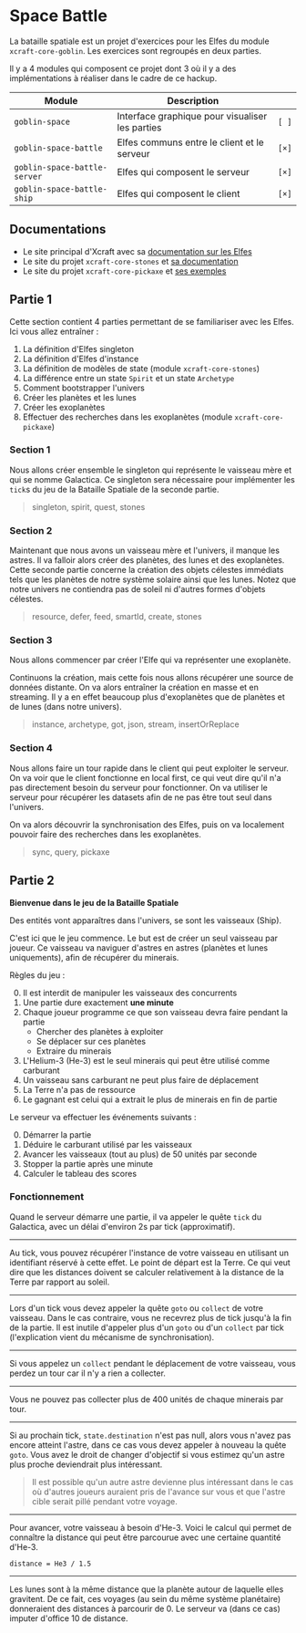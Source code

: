# Space Battle

La bataille spatiale est un projet d'exercices pour les Elfes du module
`xcraft-core-goblin`. Les exercices sont regroupés en deux parties.

Il y a 4 modules qui composent ce projet dont 3 où il y a des implémentations à
réaliser dans le cadre de ce hackup.

| Module                       | Description                                     |       |
| ---------------------------- | ----------------------------------------------- | ----- |
| `goblin-space`               | Interface graphique pour visualiser les parties | `[ ]` |
| `goblin-space-battle`        | Elfes communs entre le client et le serveur     | `[×]` |
| `goblin-space-battle-server` | Elfes qui composent le serveur                  | `[×]` |
| `goblin-space-battle-ship`   | Elfes qui composent le client                   | `[×]` |

## Documentations

- Le site principal d'Xcraft avec sa [documentation sur les Elfes][1]
- Le site du projet `xcraft-core-stones` et [sa documentation][2]
- Le site du projet `xcraft-core-pickaxe` et [ses exemples][3]

## Partie 1

Cette section contient 4 parties permettant de se familiariser avec les Elfes.
Ici vous allez entraîner :

1. La définition d'Elfes singleton
2. La définition d'Elfes d'instance
3. La définition de modèles de state (module `xcraft-core-stones`)
4. La différence entre un state `Spirit` et un state `Archetype`
5. Comment bootstrapper l'univers
6. Créer les planètes et les lunes
7. Créer les exoplanètes
8. Effectuer des recherches dans les exoplanètes (module `xcraft-core-pickaxe`)

### Section 1

Nous allons créer ensemble le singleton qui représente le vaisseau mère et qui
se nomme Galactica. Ce singleton sera nécessaire pour implémenter les `tick`s du
jeu de la Bataille Spatiale de la seconde partie.

> singleton, spirit, quest, stones

### Section 2

Maintenant que nous avons un vaisseau mère et l'univers, il manque les astres.
Il va falloir alors créer des planètes, des lunes et des exoplanètes. Cette
seconde partie concerne la création des objets célestes immédiats tels que les
planètes de notre système solaire ainsi que les lunes. Notez que notre univers
ne contiendra pas de soleil ni d'autres formes d'objets célestes.

> resource, defer, feed, smartId, create, stones

### Section 3

Nous allons commencer par créer l'Elfe qui va représenter une exoplanète.

Continuons la création, mais cette fois nous allons récupérer une source de
données distante. On va alors entraîner la création en masse et en streaming. Il
y a en effet beaucoup plus d'exoplanètes que de planètes et de lunes (dans notre
univers).

> instance, archetype, got, json, stream, insertOrReplace

### Section 4

Nous allons faire un tour rapide dans le client qui peut exploiter le serveur.
On va voir que le client fonctionne en local first, ce qui veut dire qu'il n'a
pas directement besoin du serveur pour fonctionner. On va utiliser le serveur
pour récupérer les datasets afin de ne pas être tout seul dans l'univers.

On va alors découvrir la synchronisation des Elfes, puis on va localement
pouvoir faire des recherches dans les exoplanètes.

> sync, query, pickaxe

## Partie 2

**Bienvenue dans le jeu de la Bataille Spatiale**

Des entités vont apparaîtres dans l'univers, se sont les vaisseaux (Ship).

C'est ici que le jeu commence. Le but est de créer un seul vaisseau par joueur.
Ce vaisseau va naviguer d'astres en astres (planètes et lunes uniquements), afin
de récupérer du minerais.

Règles du jeu :

0. Il est interdit de manipuler les vaisseaux des concurrents
1. Une partie dure exactement **une minute**
2. Chaque joueur programme ce que son vaisseau devra faire pendant la partie
   - Chercher des planètes à exploiter
   - Se déplacer sur ces planètes
   - Extraire du minerais
3. L'Helium-3 (He-3) est le seul minerais qui peut être utilisé comme carburant
4. Un vaisseau sans carburant ne peut plus faire de déplacement
5. La Terre n'a pas de ressource
6. Le gagnant est celui qui a extrait le plus de minerais en fin de partie

Le serveur va effectuer les événements suivants :

0. Démarrer la partie
1. Déduire le carburant utilisé par les vaisseaux
2. Avancer les vaisseaux (tout au plus) de 50 unités par seconde
3. Stopper la partie après une minute
4. Calculer le tableau des scores

### Fonctionnement

Quand le serveur démarre une partie, il va appeler le quête `tick` du Galactica,
avec un délai d'environ 2s par tick (approximatif).

---

Au tick, vous pouvez récupérer l'instance de votre vaisseau en utilisant un
identifiant réservé à cette effet. Le point de départ est la Terre. Ce qui veut
dire que les distances doivent se calculer relativement à la distance de la
Terre par rapport au soleil.

---

Lors d'un tick vous devez appeler la quête `goto` ou `collect` de votre
vaisseau. Dans le cas contraire, vous ne recevrez plus de tick jusqu'à la fin de
la partie. Il est inutile d'appeler plus d'un `goto` ou d'un `collect` par tick
(l'explication vient du mécanisme de synchronisation).

---

Si vous appelez un `collect` pendant le déplacement de votre vaisseau, vous
perdez un tour car il n'y a rien a collecter.

---

Vous ne pouvez pas collecter plus de 400 unités de chaque minerais par tour.

---

Si au prochain tick, `state.destination` n'est pas null, alors vous n'avez pas
encore atteint l'astre, dans ce cas vous devez appeler à nouveau la quête
`goto`. Vous avez le droit de changer d'objectif si vous estimez qu'un astre
plus proche deviendrait plus intéressant.

> Il est possible qu'un autre astre devienne plus intéressant dans le cas où
> d'autres joueurs auraient pris de l'avance sur vous et que l'astre cible
> serait pillé pendant votre voyage.

---

Pour avancer, votre vaisseau à besoin d'He-3. Voici le calcul qui permet de
connaître la distance qui peut être parcourue avec une certaine quantité d'He-3.

```
distance = He3 / 1.5
```

---

Les lunes sont à la même distance que la planète autour de laquelle elles
gravitent. De ce fait, ces voyages (au sein du même système planétaire)
donneraient des distances à parcourir de 0. Le serveur va (dans ce cas) imputer
d'office 10 de distance.

[1]: http://xcraft.ch/elves/
[2]: https://github.com/Xcraft-Inc/xcraft-core-stones/blob/master/README.md
[3]:
  https://github.com/Xcraft-Inc/xcraft-core-pickaxe/blob/master/lib/examples.js
